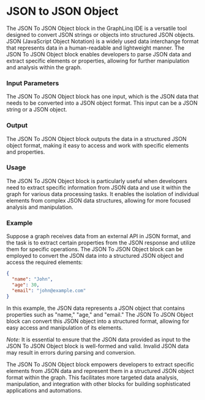 # JSON to JSON Object

The JSON To JSON Object block in the GraphLinq IDE is a versatile tool designed to convert JSON strings or objects into structured JSON objects. JSON (JavaScript Object Notation) is a widely used data interchange format that represents data in a human-readable and lightweight manner. The JSON To JSON Object block enables developers to parse JSON data and extract specific elements or properties, allowing for further manipulation and analysis within the graph.

### Input Parameters

The JSON To JSON Object block has one input, which is the JSON data that needs to be converted into a JSON object format. This input can be a JSON string or a JSON object.

### Output

The JSON To JSON Object block outputs the data in a structured JSON object format, making it easy to access and work with specific elements and properties.

### Usage

The JSON To JSON Object block is particularly useful when developers need to extract specific information from JSON data and use it within the graph for various data processing tasks. It enables the isolation of individual elements from complex JSON data structures, allowing for more focused analysis and manipulation.

### Example

Suppose a graph receives data from an external API in JSON format, and the task is to extract certain properties from the JSON response and utilize them for specific operations. The JSON To JSON Object block can be employed to convert the JSON data into a structured JSON object and access the required elements:

```json
{
  "name": "John",
  "age": 30,
  "email": "john@example.com"
}
```

In this example, the JSON data represents a JSON object that contains properties such as "name," "age," and "email." The JSON To JSON Object block can convert this JSON object into a structured format, allowing for easy access and manipulation of its elements.

_Note:_ It is essential to ensure that the JSON data provided as input to the JSON To JSON Object block is well-formed and valid. Invalid JSON data may result in errors during parsing and conversion.

The JSON To JSON Object block empowers developers to extract specific elements from JSON data and represent them in a structured JSON object format within the graph. This facilitates more targeted data analysis, manipulation, and integration with other blocks for building sophisticated applications and automations.
